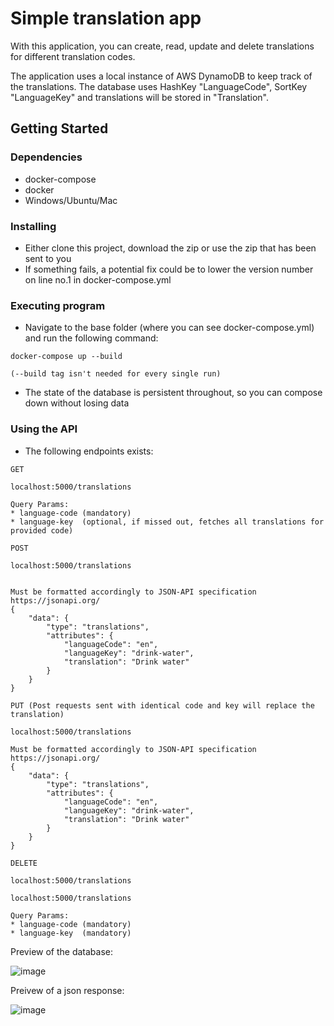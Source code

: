 # Simple translation app

With this application, you can create, read, update and delete translations for different translation codes.

The application uses a local instance of AWS DynamoDB to keep track of the translations. The database uses HashKey "LanguageCode", SortKey "LanguageKey" and translations will be stored in "Translation".

## Getting Started

### Dependencies

* docker-compose
* docker
* Windows/Ubuntu/Mac

### Installing

* Either clone this project, download the zip or use the zip that has been sent to you
* If something fails, a potential fix could be to lower the version number on line no.1 in docker-compose.yml

### Executing program

* Navigate to the base folder (where you can see docker-compose.yml) and run the following command:
```
docker-compose up --build

(--build tag isn't needed for every single run)
```
* The state of the database is persistent throughout, so you can compose down without losing data


### Using the API

* The following endpoints exists:

```
GET

localhost:5000/translations

Query Params:
* language-code (mandatory)
* language-key  (optional, if missed out, fetches all translations for provided code)
```

```
POST

localhost:5000/translations


Must be formatted accordingly to JSON-API specification https://jsonapi.org/
{
    "data": {
        "type": "translations",
        "attributes": {
            "languageCode": "en",
            "languageKey": "drink-water",
            "translation": "Drink water"
        }
    }
}

```

```
PUT (Post requests sent with identical code and key will replace the translation)

localhost:5000/translations

Must be formatted accordingly to JSON-API specification https://jsonapi.org/
{
    "data": {
        "type": "translations",
        "attributes": {
            "languageCode": "en",
            "languageKey": "drink-water",
            "translation": "Drink water"
        }
    }
}
```

```
DELETE

localhost:5000/translations

localhost:5000/translations

Query Params:
* language-code (mandatory)
* language-key  (mandatory)
```

Preview of the database:

![image](https://user-images.githubusercontent.com/39117571/118272920-9963a980-b4c3-11eb-906d-f01ef221eee4.png)

Preivew of a json response:

![image](https://user-images.githubusercontent.com/39117571/118273008-b26c5a80-b4c3-11eb-9d51-2c46cce1961c.png)
